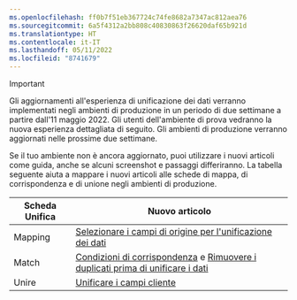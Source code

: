 ```yaml
---
ms.openlocfilehash: ff0b7f51eb367724c74fe8682a7347ac812aea76
ms.sourcegitcommit: 6a5f4312a2bb808c40830863f26620daf65b921d
ms.translationtype: HT
ms.contentlocale: it-IT
ms.lasthandoff: 05/11/2022
ms.locfileid: "8741679"
---
```

> [!IMPORTANT]
> Gli aggiornamenti all'esperienza di unificazione dei dati verranno implementati negli ambienti di produzione in un periodo di due settimane a partire dall'11 maggio 2022. Gli utenti dell'ambiente di prova vedranno la nuova esperienza dettagliata di seguito. Gli ambienti di produzione verranno aggiornati nelle prossime due settimane.
>
> Se il tuo ambiente non è ancora aggiornato, puoi utilizzare i nuovi articoli come guida, anche se alcuni screenshot e passaggi differiranno. La tabella seguente aiuta a mappare i nuovi articoli alle schede di mappa, di corrispondenza e di unione negli ambienti di produzione.
>
> Scheda Unifica  |Nuovo articolo  |
> |---------|---------|
> |Mapping     |  [Selezionare i campi di origine per l'unificazione dei dati](../map-entities.md)       |
> |Match     | [Condizioni di corrispondenza](../match-entities.md) e [Rimuovere i duplicati prima di unificare i dati](../remove-duplicates.md)        |
> |Unire     |  [Unificare i campi cliente](../merge-entities.md)       |
 